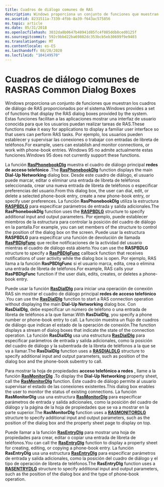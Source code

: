 ```yaml
---
title: Cuadros de diálogo comunes de RAS
description: Windows proporciona un conjunto de funciones que muestran los cuadros de diálogo de RAS proporcionados por el sistema.
ms.assetid: 8231511a-7339-4fbb-8a39-f643ac575856
ms.topic: article
ms.date: 05/31/2018
ms.openlocfilehash: 3032da8b0647b48941d85fc4f085ddb8ced0125f
ms.sourcegitcommit: 592c9bbd22ba69802dc353bcb5eb30699f9e9403
ms.translationtype: MT
ms.contentlocale: es-ES
ms.lasthandoff: 08/20/2020
ms.locfileid: "104149570"
---
```

# <a name="ras-common-dialog-boxes"></a><span data-ttu-id="ee8f2-103">Cuadros de diálogo comunes de RAS</span><span class="sxs-lookup"><span data-stu-id="ee8f2-103">RAS Common Dialog Boxes</span></span>

<span data-ttu-id="ee8f2-104">Windows proporciona un conjunto de funciones que muestran los cuadros de diálogo de RAS proporcionados por el sistema.</span><span class="sxs-lookup"><span data-stu-id="ee8f2-104">Windows provides a set of functions that display the RAS dialog boxes provided by the system.</span></span> <span data-ttu-id="ee8f2-105">Estas funciones facilitan a las aplicaciones mostrar una interfaz de usuario conocida para que los usuarios puedan realizar tareas de RAS.</span><span class="sxs-lookup"><span data-stu-id="ee8f2-105">These functions make it easy for applications to display a familiar user interface so that users can perform RAS tasks.</span></span> <span data-ttu-id="ee8f2-106">Por ejemplo, los usuarios pueden establecer y supervisar las conexiones o trabajar con entradas de libreta de teléfonos.</span><span class="sxs-lookup"><span data-stu-id="ee8f2-106">For example, users can establish and monitor connections, or work with phone-book entries.</span></span> <span data-ttu-id="ee8f2-107">Windows 95 no admite actualmente estas funciones.</span><span class="sxs-lookup"><span data-stu-id="ee8f2-107">Windows 95 does not currently support these functions.</span></span>

<span data-ttu-id="ee8f2-108">La función [**RasPhonebookDlg**](/windows/desktop/api/Rasdlg/nf-rasdlg-rasphonebookdlga) muestra el cuadro de diálogo principal **redes de acceso telefónico** .</span><span class="sxs-lookup"><span data-stu-id="ee8f2-108">The [**RasPhonebookDlg**](/windows/desktop/api/Rasdlg/nf-rasdlg-rasphonebookdlga) function displays the main **Dial-Up Networking** dialog box.</span></span> <span data-ttu-id="ee8f2-109">Desde este cuadro de diálogo, el usuario puede marcar, editar o eliminar una entrada de libreta de teléfonos seleccionada, crear una nueva entrada de libreta de teléfonos o especificar preferencias del usuario.</span><span class="sxs-lookup"><span data-stu-id="ee8f2-109">From this dialog box, the user can dial, edit, or delete a selected phone-book entry, create a new phone-book entry, or specify user preferences.</span></span> <span data-ttu-id="ee8f2-110">La función **RasPhonebookDlg** utiliza la estructura [**RASPBDLG**](/previous-versions/windows/desktop/legacy/aa377607(v=vs.85)) para especificar parámetros de entrada y salida adicionales.</span><span class="sxs-lookup"><span data-stu-id="ee8f2-110">The **RasPhonebookDlg** function uses the [**RASPBDLG**](/previous-versions/windows/desktop/legacy/aa377607(v=vs.85)) structure to specify additional input and output parameters.</span></span> <span data-ttu-id="ee8f2-111">Por ejemplo, puede establecer miembros de la estructura para controlar la posición del cuadro de diálogo en la pantalla.</span><span class="sxs-lookup"><span data-stu-id="ee8f2-111">For example, you can set members of the structure to control the position of the dialog box on the screen.</span></span> <span data-ttu-id="ee8f2-112">Puede usar la estructura **RASPBDLG** para especificar una función de devolución de llamada [**RasPBDlgFunc**](/windows/desktop/api/Rasdlg/nc-rasdlg-raspbdlgfunca) que recibe notificaciones de la actividad del usuario mientras el cuadro de diálogo está abierto.</span><span class="sxs-lookup"><span data-stu-id="ee8f2-112">You can use the **RASPBDLG** structure to specify a [**RasPBDlgFunc**](/windows/desktop/api/Rasdlg/nc-rasdlg-raspbdlgfunca) callback function that receives notifications of user activity while the dialog box is open.</span></span> <span data-ttu-id="ee8f2-113">Por ejemplo, RAS llama a la función **RasPBDlgFunc** si el usuario marca, edita, crea o elimina una entrada de libreta de teléfonos.</span><span class="sxs-lookup"><span data-stu-id="ee8f2-113">For example, RAS calls your **RasPBDlgFunc** function if the user dials, edits, creates, or deletes a phone-book entry.</span></span>

<span data-ttu-id="ee8f2-114">Puede usar la función [**RasDialDlg**](/windows/desktop/api/Rasdlg/nf-rasdlg-rasdialdlga) para iniciar una operación de conexión RAS sin mostrar el cuadro de diálogo principal **redes de acceso telefónico** .</span><span class="sxs-lookup"><span data-stu-id="ee8f2-114">You can use the [**RasDialDlg**](/windows/desktop/api/Rasdlg/nf-rasdlg-rasdialdlga) function to start a RAS connection operation without displaying the main **Dial-Up Networking** dialog box.</span></span> <span data-ttu-id="ee8f2-115">Con **RasDialDlg**, debe especificar un número de teléfono o una entrada de libreta de teléfonos a la que llamar.</span><span class="sxs-lookup"><span data-stu-id="ee8f2-115">With **RasDialDlg**, you specify a phone number or phone-book entry to call.</span></span> <span data-ttu-id="ee8f2-116">La función muestra un flujo de cuadros de diálogo que indican el estado de la operación de conexión.</span><span class="sxs-lookup"><span data-stu-id="ee8f2-116">The function displays a stream of dialog boxes that indicate the state of the connection operation.</span></span> <span data-ttu-id="ee8f2-117">La función **RasDialDlg** usa una estructura [**RasDialDlg**](/previous-versions/windows/desktop/legacy/aa377023(v=vs.85)) para especificar parámetros de entrada y salida adicionales, como la posición del cuadro de diálogo y la subentrada de la libreta de teléfonos a la que se va a llamar.</span><span class="sxs-lookup"><span data-stu-id="ee8f2-117">The **RasDialDlg** function uses a [**RASDIALDLG**](/previous-versions/windows/desktop/legacy/aa377023(v=vs.85)) structure to specify additional input and output parameters, such as position of the dialog box and the phone-book subentry to call.</span></span>

<span data-ttu-id="ee8f2-118">Para mostrar la hoja de propiedades **acceso telefónico a redes** , llame a la función [**RasMonitorDlg**](/previous-versions/windows/desktop/legacy/aa377584(v=vs.85)) .</span><span class="sxs-lookup"><span data-stu-id="ee8f2-118">To display the **Dial-Up Networking** property sheet, call the [**RasMonitorDlg**](/previous-versions/windows/desktop/legacy/aa377584(v=vs.85)) function.</span></span> <span data-ttu-id="ee8f2-119">Este cuadro de diálogo permite al usuario supervisar el estado de las conexiones existentes.</span><span class="sxs-lookup"><span data-stu-id="ee8f2-119">This dialog box enables the user to monitor the status of existing connections.</span></span> <span data-ttu-id="ee8f2-120">La función **RasMonitorDlg** usa una estructura [**RasMonitorDlg**](/previous-versions/windows/desktop/legacy/aa377591(v=vs.85)) para especificar parámetros de entrada y salida adicionales, como la posición del cuadro de diálogo y la página de la hoja de propiedades que se va a mostrar en la parte superior.</span><span class="sxs-lookup"><span data-stu-id="ee8f2-120">The **RasMonitorDlg** function uses a [**RASMONITORDLG**](/previous-versions/windows/desktop/legacy/aa377591(v=vs.85)) structure to specify additional input and output parameters, such as the position of the dialog box and the property sheet page to display on top.</span></span>

<span data-ttu-id="ee8f2-121">Puede llamar a la función [**RasEntryDlg**](/windows/desktop/api/Rasdlg/nf-rasdlg-rasentrydlga) para mostrar una hoja de propiedades para crear, editar o copiar una entrada de libreta de teléfonos.</span><span class="sxs-lookup"><span data-stu-id="ee8f2-121">You can call the [**RasEntryDlg**](/windows/desktop/api/Rasdlg/nf-rasdlg-rasentrydlga) function to display a property sheet for creating, editing, or copying a phone-book entry.</span></span> <span data-ttu-id="ee8f2-122">La función **RasEntryDlg** usa una estructura [**RasEntryDlg**](/previous-versions/windows/desktop/legacy/aa377260(v=vs.85)) para especificar parámetros de entrada y salida adicionales, como la posición del cuadro de diálogo y el tipo de operación de libreta de teléfonos.</span><span class="sxs-lookup"><span data-stu-id="ee8f2-122">The **RasEntryDlg** function uses a [**RASENTRYDLG**](/previous-versions/windows/desktop/legacy/aa377260(v=vs.85)) structure to specify additional input and output parameters, such as the position of the dialog box and the type of phone-book operation.</span></span>

 

 